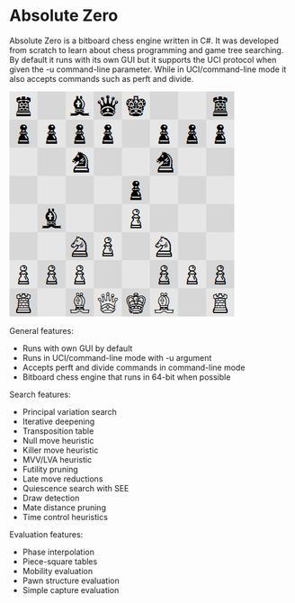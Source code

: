 Absolute Zero
=============

Absolute Zero is a bitboard chess engine written in C#. It was developed from scratch to learn about chess programming and game tree searching. By default it runs with its own GUI but it supports the UCI protocol when given the -u command-line parameter. While in UCI/command-line mode it also accepts commands such as perft and divide. 

![Demo image](image.png)

General features:
- Runs with own GUI by default
- Runs in UCI/command-line mode with -u argument
- Accepts perft and divide commands in command-line mode
- Bitboard chess engine that runs in 64-bit when possible

Search features:
- Principal variation search
- Iterative deepening
- Transposition table
- Null move heuristic
- Killer move heuristic
- MVV/LVA heuristic
- Futility pruning
- Late move reductions
- Quiescence search with SEE
- Draw detection
- Mate distance pruning
- Time control heuristics

Evaluation features:
- Phase interpolation
- Piece-square tables
- Mobility evaluation
- Pawn structure evaluation
- Simple capture evaluation
